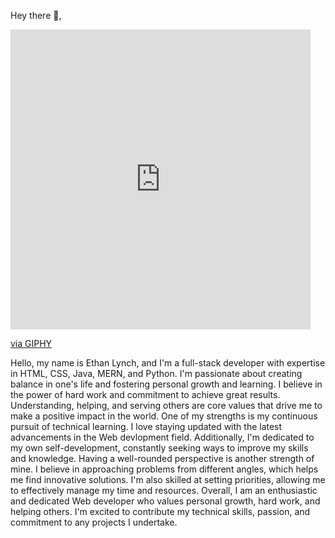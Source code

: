 Hey there 👋,

<iframe src="https://giphy.com/embed/1sgetPM00wWqJpVUTl" width="480" height="480" frameBorder="0" class="giphy-embed" allowFullScreen></iframe><p><a href="https://giphy.com/stickers/purwadhikaschool-coding-programming-purwadhika-1sgetPM00wWqJpVUTl">via GIPHY</a></p>

Hello, my name is Ethan Lynch, and I'm a full-stack developer with expertise in HTML, CSS, Java, MERN, and Python. I'm passionate about creating balance in one's life and fostering personal growth and learning. I believe in the power of hard work and commitment to achieve great results. Understanding, helping, and serving others are core values that drive me to make a positive impact in the world. One of my strengths is my continuous pursuit of technical learning. I love staying updated with the latest advancements in the Web devlopment field. Additionally, I'm dedicated to my own self-development, constantly seeking ways to improve my skills and knowledge. Having a well-rounded perspective is another strength of mine. I believe in approaching problems from different angles, which helps me find innovative solutions. I'm also skilled at setting priorities, allowing me to effectively manage my time and resources. Overall, I am an enthusiastic and dedicated Web developer who values personal growth, hard work, and helping others. I'm excited to contribute my technical skills, passion, and commitment to any projects I undertake.




